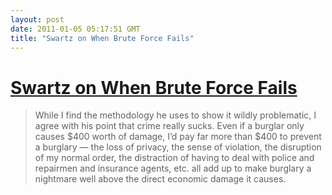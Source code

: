 ```yaml
---
layout: post
date: 2011-01-05 05:17:51 GMT
title: "Swartz on When Brute Force Fails"
---
```

# [Swartz on When Brute Force Fails](http://www.aaronsw.com/weblog/bruteforce)

> While I find the methodology he uses to show it wildly problematic, I agree with his point that crime really sucks. Even if a burglar only causes $400 worth of damage, I’d pay far more than $400 to prevent a burglary — the loss of privacy, the sense of violation, the disruption of my normal order, the distraction of having to deal with police and repairmen and insurance agents, etc. all add up to make burglary a nightmare well above the direct economic damage it causes.
